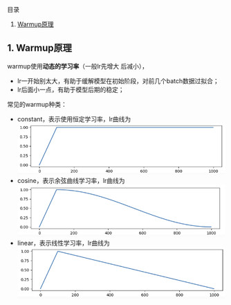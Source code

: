 目录
1. [Warmup原理](1-warmup原理)

## 1. Warmup原理
warmup使用**动态的学习率**（一般lr先增大 后减小），
- lr一开始别太大，有助于缓解模型在初始阶段，对前几个batch数据过拟合；
- lr后面小一点，有助于模型后期的稳定；

常见的warmup种类：
  - constant，表示使用恒定学习率，lr曲线为 <img src="./images/constant_warmup.png" width=500>
  - cosine，表示余弦曲线学习率，lr曲线为 <img src="./images/cosine_warmup.png" width=500>
  - linear，表示线性学习率，lr曲线为 <img src="./images/linear_warmup.png" width=500>

